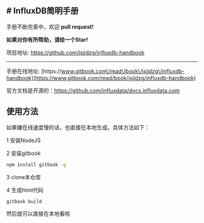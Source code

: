 ## \# InfluxDB简明手册

手册不断完善中，欢迎 **pull request!**

**如果对你有所帮助，请给一个Star!**

项目地址: [https:\/\/github.com\/jsjjdzg\/influxdb-handbook](https://github.com/jsjjdzg/influxdb-handbook)

---

手册在线地址: [https:\/\/www.gitbook.com\/read\/book\/jsjjdzg\/influxdb-handbook](https://www.gitbook.com/read/book/jsjjdzg/influxdb-handbook)

官方文档是开源的：[https:\/\/github.com\/influxdata\/docs.influxdata.com](https://github.com/influxdata/docs.influxdata.com)


## 使用方法

如果嫌在线速度慢的话，也直接在本地生成。具体方法如下：

1 安装NodeJS

2 安装gitbook

```bash
npm install gitbook -g
```

3 clone本仓库

4 生成html代码

```bash
gitbook build 
```

然后就可以直接在本地看啦


